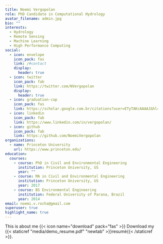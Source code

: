 ```yaml
---
title: Noemi Vergopolan
role: PhD Candidate in Computational Hydrology
avatar_filename: admin.jpg
bio: ""
interests:
  - Hydrology
  - Remote Sensing
  - Machine Learning
  - High Performance Computing
social:
  - icon: envelope
    icon_pack: fas
    link: /#contact
    display:
      header: true
  - icon: twitter
    icon_pack: fab
    link: https://twitter.com/NVergopolan
    display:
      header: true
  - icon: graduation-cap
    icon_pack: fas
    link: https://scholar.google.com.br/citations?user=ETyTAKcAAAAJ&hl=en
  - icon: linkedin
    icon_pack: fab
    link: https://www.linkedin.com/in/vergopolan/
  - icon: github
    icon_pack: fab
    link: https://github.com/NoemiVergopolan
organizations:
  - name: Princeton University
    url: https://www.princeton.edu/
education:
  courses:
    - course: PhD in Civil and Environmental Engineering
      institution: Princeton University, US
      year: ""
    - course: MA in Civil and Environmental Engineering
      institution: Princeton University, US
      year: 2017
    - course: BS Environmental Engineering
      institution: Federal University of Parana, Brazil
      year: 2014
email: noemi.v.rocha@gmail.com
superuser: true
highlight_name: true
---
```

This is about me
{{< icon name="download" pack="fas" >}} Download my {{< staticref "media/demo_resume.pdf" "newtab" >}}resumé{{< /staticref >}}.
